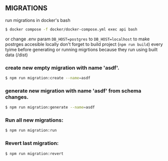 

## MIGRATIONS

run migrations in docker's bash
```bash
$ docker compose -f docker/docker-compose.yml exec api bash
```
or change .env param  `DB_HOST=postgres` to `DB_HOST=localhost` to make postrges accesible locally
don't forget to build project (`npm run build`) every tyime before generating or running migrtions because they run using built data (/dist)

### create new empty migration with name 'asdf'.
```bash
$ npm run migration:create --name=asdf
```

### generate new migration  with name 'asdf' from schema changes.
```bash
$ npm run migration:generate --name=asdf
```

### Run all new migrations:
```bash
$ npm run migration:run
```

### Revert last migration:
```bash
$ npm run migration:revert
```